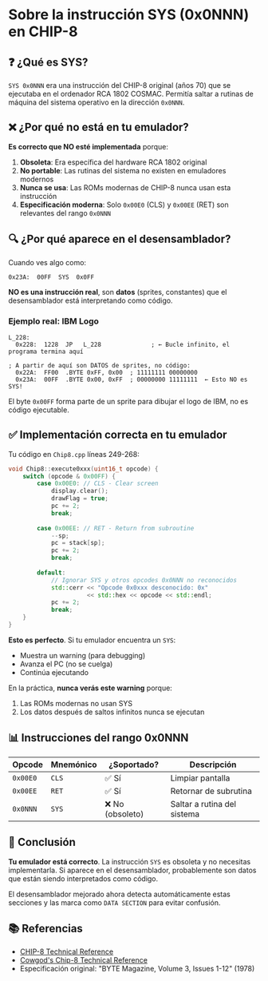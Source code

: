 # Sobre la instrucción SYS (0x0NNN) en CHIP-8

## ❓ ¿Qué es SYS?

`SYS 0x0NNN` era una instrucción del CHIP-8 original (años 70) que se ejecutaba en el ordenador RCA 1802 COSMAC. Permitía saltar a rutinas de máquina del sistema operativo en la dirección `0x0NNN`.

## ❌ ¿Por qué no está en tu emulador?

**Es correcto que NO esté implementada** porque:

1. **Obsoleta**: Era específica del hardware RCA 1802 original
2. **No portable**: Las rutinas del sistema no existen en emuladores modernos
3. **Nunca se usa**: Las ROMs modernas de CHIP-8 nunca usan esta instrucción
4. **Especificación moderna**: Solo `0x00E0` (CLS) y `0x00EE` (RET) son relevantes del rango `0x0NNN`

## 🔍 ¿Por qué aparece en el desensamblador?

Cuando ves algo como:

```assembly
0x23A:  00FF  SYS  0x0FF
```

**NO es una instrucción real**, son **datos** (sprites, constantes) que el desensamblador está interpretando como código.

### Ejemplo real: IBM Logo

```assembly
L_228:
  0x228:  1228  JP   L_228              ; ← Bucle infinito, el programa termina aquí
  
; A partir de aquí son DATOS de sprites, no código:
  0x22A:  FF00  .BYTE 0xFF, 0x00  ; 11111111 00000000
  0x23A:  00FF  .BYTE 0x00, 0xFF  ; 00000000 11111111  ← Esto NO es SYS!
```

El byte `0x00FF` forma parte de un sprite para dibujar el logo de IBM, no es código ejecutable.

## ✅ Implementación correcta en tu emulador

Tu código en `Chip8.cpp` líneas 249-268:

```cpp
void Chip8::execute0xxx(uint16_t opcode) {
    switch (opcode & 0x00FF) {
        case 0x00E0: // CLS - Clear screen
            display.clear();
            drawFlag = true;
            pc += 2;
            break;
            
        case 0x00EE: // RET - Return from subroutine
            --sp;
            pc = stack[sp];
            pc += 2;
            break;
            
        default:
            // Ignorar SYS y otros opcodes 0x0NNN no reconocidos
            std::cerr << "Opcode 0x0xxx desconocido: 0x" 
                      << std::hex << opcode << std::endl;
            pc += 2;
            break;
    }
}
```

**Esto es perfecto**. Si tu emulador encuentra un `SYS`:
- Muestra un warning (para debugging)
- Avanza el PC (no se cuelga)
- Continúa ejecutando

En la práctica, **nunca verás este warning** porque:
1. Las ROMs modernas no usan SYS
2. Los datos después de saltos infinitos nunca se ejecutan

## 📊 Instrucciones del rango 0x0NNN

| Opcode | Mnemónico | ¿Soportado? | Descripción |
|--------|-----------|-------------|-------------|
| `0x00E0` | `CLS` | ✅ Sí | Limpiar pantalla |
| `0x00EE` | `RET` | ✅ Sí | Retornar de subrutina |
| `0x0NNN` | `SYS` | ❌ No (obsoleto) | Saltar a rutina del sistema |

## 🎯 Conclusión

**Tu emulador está correcto**. La instrucción `SYS` es obsoleta y no necesitas implementarla. Si aparece en el desensamblador, probablemente son datos que están siendo interpretados como código.

El desensamblador mejorado ahora detecta automáticamente estas secciones y las marca como `DATA SECTION` para evitar confusión.

## 📚 Referencias

- [CHIP-8 Technical Reference](http://devernay.free.fr/hacks/chip8/C8TECH10.HTM)
- [Cowgod's Chip-8 Technical Reference](http://devernay.free.fr/hacks/chip8/C8TECH10.HTM#0nnn)
- Especificación original: "BYTE Magazine, Volume 3, Issues 1-12" (1978)

